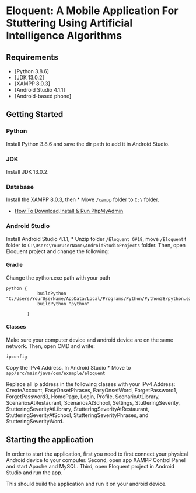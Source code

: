 # Eloquent: A Mobile Application For Stuttering Using Artificial Intelligence Algorithms



##  Requirements
- [Python 3.8.6]
- [JDK 13.0.2]
- [XAMPP 8.0.3]
- [Android Studio 4.1.1]
- [Android-based phone]


## Getting Started


### Python
Install Python 3.8.6 and save the dir path to add it in Android Studio.

### JDK
Install JDK 13.0.2.


### Database 
Install the XAMPP 8.0.3, then * Move `/xampp` folder to `C:\` folder.

- [How To Download,Install & Run PhpMyAdmin](https://www.youtube.com/watch?v=zYfv35mi6V8&t=467s)

### Android Studio
Install Android Studio 4.1.1, * Unzip folder `/Eloquent_G#18`, move `/Eloquent4` folder to `C:\Users\YourUserName\AndroidStudioProjects` folder.
Then, open Eloquent project and change the following:

#### Gradle

Change the python.exe path with your path

```
python {
            buildPython "C:/Users/YourUserName/AppData/Local/Programs/Python/Python38/python.exe"
            buildPython "python"
            
        }
```

#### Classes

Make sure your computer device and android device are on the same network. Then, open CMD and write:
```
ipconfig
```

Copy the IPv4 Address. In Android Studio * Move to `app/src/main/java/com/example/eloquent`

Replace all ip address in the following classes with your IPv4 Address:
CreateAccount, EasyOnsetPhrases, EasyOnsetWord, ForgetPassword1, ForgetPassword3, HomePage, Login, Profile, 
ScenarioAtLibrary, ScenariosAtRestaurant, ScenariosAtSchool, Settings, StutteringSeverity, StutteringSeverityAtLibrary,
StutteringSeverityAtRestaurant, StutteringSeverityAtSchool, StutteringSeverityPhrases, and StutteringSeverityWord.

## Starting the application

In order to start the application, first you need to first connect your physical Android device to your computer. 
Second, open app XAMPP Control Panel and start Apache and MySQL. Third, open Eloquent project in Android Studio and run the app.


This should build the application and run it on your android device.









